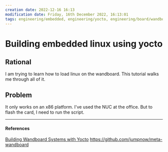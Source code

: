 ```yaml
---
creation date: 2022-12-16 16:13
modification date: Friday, 16th December 2022, 16:13:01
tags: engineering/embedded, engineering/yocto, engineering/board/wandboard
---
```


# Building embedded linux using yocto

## Rational

I am trying to learn how to load linux on the wandboard.
This tutorial walks me through all of it.

## Problem

It only works on an x86 platform.  I've used the NUC at the office.  But to flash the card, I need to run the script.


---
#### References
[Building Wandboard Systems with Yocto](https://jumpnowtek.com/wandboard/Wandboard-Systems-with-Yocto.html)
https://github.com/jumpnow/meta-wandboard